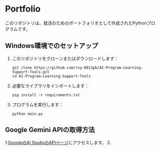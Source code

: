 # Portfolio

このリポジトリは、就活のためのポートフォリオとして作成されたPythonプログラムです。

## Windows環境でのセットアップ

1. このリポジトリをクローンまたはダウンロードします：
   ```
   git clone https://github.com/rsy-0813pb/AI-Program-Learning-Support-Tools.git
   cd AI-Program-Learning-Support-Tools
   ```
2. 必要なライブラリをインポートします：
   ```
   pip install -r requirements.txt
   ```
4. プログラムを実行します：
   ```
   python main.py
   ```

## Google Gemini APIの取得方法

1.[GoogleのAI StudioのAPIページ](https://aistudio.google.com/app/apikey)にアクセスします。
2.
